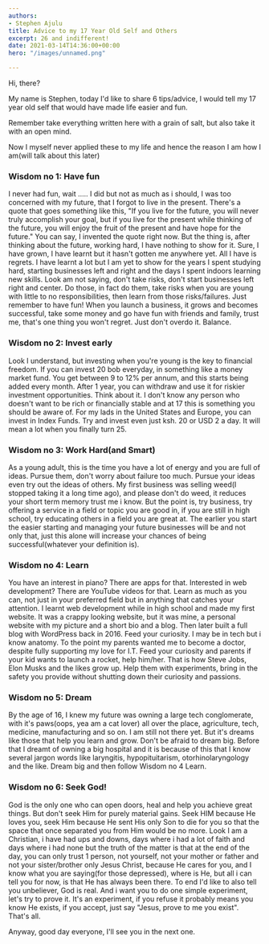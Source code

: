 ```yaml
---
authors:
- Stephen Ajulu
title: Advice to my 17 Year Old Self and Others
excerpt: 26 and indifferent!
date: 2021-03-14T14:36:00+00:00
hero: "/images/unnamed.png"

---
```

Hi, there?

My name is Stephen, today I'd like to share 6 tips/advice, I would tell my 17 year old self that would have made life easier and fun.

Remember take everything written here with a grain of salt, but also take it with an open mind.

Now I myself never applied these to my life and hence the reason I am how I am(will talk about this later)

### Wisdom no 1: Have fun

I never had fun, wait ….. I did but not as much as i should, I was too concerned with my future, that I forgot to live in the present. There's a quote that goes something like this, "If you live for the future, you will never truly accomplish your goal, but if you live for the present while thinking of the future, you will enjoy the fruit of the present and have hope for the future." You can say, I invented the quote right now. But the thing is, after thinking about the future, working hard, I have nothing to show for it. Sure, I have grown, I have learnt but it hasn't gotten me anywhere yet. All I have is regrets. I have learnt a lot but I am yet to show for the years I spent studying hard, starting businesses left and right and the days I spent indoors learning new skills. Look am not saying, don't take risks, don't start businesses left right and center. Do those, in fact do them, take risks when you are young with little to no responsibilities, then learn from those risks/failures. Just remember to have fun! When you launch a business, it grows and becomes successful, take some money and go have fun with friends and family, trust me, that's one thing you won't regret. Just don't overdo it. Balance.

### Wisdom no 2: Invest early

Look I understand, but investing when you're young is the key to financial freedom. If you can invest 20 bob everyday, in something like a money market fund. You get between 9 to 12% per annum, and this starts being added every month. After 1 year, you can withdraw and use it for riskier investment opportunities. Think about it. I don't know any person who doesn't want to be rich or financially stable and at 17 this is something you should be aware of. For my lads in the United States and Europe, you can invest in Index Funds. Try and invest even just ksh. 20 or USD 2 a day. It will mean a lot when you finally turn 25.

### Wisdom no 3: Work Hard(and Smart)

As a young adult, this is the time you have a lot of energy and you are full of ideas. Pursue them, don't worry about failure too much. Pursue your ideas even try out the ideas of others. My first business was selling weed(I stopped taking it a long time ago), and please don't do weed, it reduces your short term memory trust me i know. But the point is, try business, try offering a service in a field or topic you are good in, if you are still in high school, try educating others in a field you are great at. The earlier you start the easier starting and managing your future businesses will be and not only that, just this alone will increase your chances of being successful(whatever your definition is).

### Wisdom no 4: Learn

You have an interest in piano? There are apps for that. Interested in web development? There are YouTube videos for that. Learn as much as you can, not just in your preferred field but in anything that catches your attention. I learnt web development while in high school and made my first website. It was a crappy looking website, but it was mine, a personal website with my picture and a short bio and a blog. Then later built a full blog with WordPress back in 2016. Feed your curiosity. I may be in tech but i know anatomy. To the point my parents wanted me to become a doctor, despite fully supporting my love for I.T. Feed your curiosity and parents if your kid wants to launch a rocket, help him/her. That is how Steve Jobs, Elon Musks and the likes grow up. Help them with experiments, bring in the safety you provide without shutting down their curiosity and passions.

### Wisdom no 5: Dream

By the age of 16, I knew my future was owning a large tech conglomerate, with it's paws(oops, yea am a cat lover) all over the place, agriculture, tech, medicine, manufacturing and so on. I am still not there yet. But it's dreams like those that help you learn and grow. Don't be afraid to dream big. Before that I dreamt of owning a big hospital and it is because of this that I know several jargon words like laryngitis, hypopituitarism, otorhinolaryngology and the like. Dream big and then follow Wisdom no 4 Learn.

### Wisdom no 6: Seek God!

God is the only one who can open doors, heal and help you achieve great things. But don't seek Him for purely material gains. Seek HIM because He loves you, seek Him because He sent His only Son to die for you so that the space that once separated you from Him would be no more. Look I am a Christian, i have had ups and downs, days where i had a lot of faith and days where i had none but the truth of the matter is that at the end of the day, you can only trust 1 person, not yourself, not your mother or father and not your sister/brother only Jesus Christ, because He cares for you, and I know what you are saying(for those depressed), where is He, but all i can tell you for now, is that He has always been there. To end I'd like to also tell you unbeliever, God is real. And i want you to do one simple experiment, let's try to prove it. It's an experiment, if you refuse it probably means you know He exists, if you accept, just say "Jesus, prove to me you exist". That's all.

Anyway, good day everyone, I'll see you in the next one.
